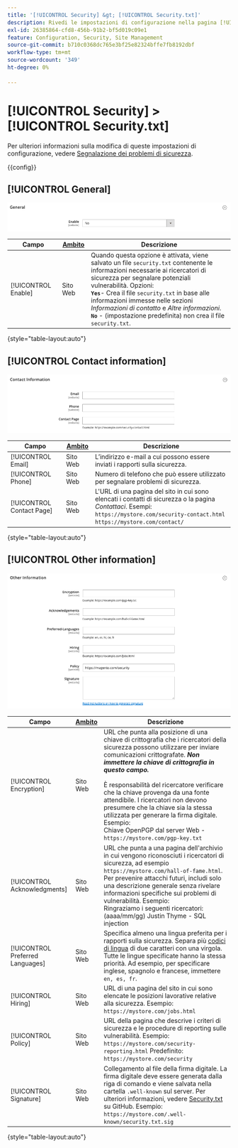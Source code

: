 ```yaml
---
title: '[!UICONTROL Security] &gt; [!UICONTROL Security.txt]'
description: Rivedi le impostazioni di configurazione nella pagina [!UICONTROL Security] &gt; [!UICONTROL Security.txt] dell'amministratore di Commerce.
exl-id: 26385864-cfd8-456b-91b2-bf5d019c09e1
feature: Configuration, Security, Site Management
source-git-commit: b710c0368dc765e3bf25e82324bffe7fb8192dbf
workflow-type: tm+mt
source-wordcount: '349'
ht-degree: 0%

---
```


# [!UICONTROL Security] > [!UICONTROL Security.txt]

Per ulteriori informazioni sulla modifica di queste impostazioni di configurazione, vedere [Segnalazione dei problemi di sicurezza](../../systems/security-issue-reporting.md).

{{config}}

## [!UICONTROL General]

![Generale](./assets/txt-general.png)<!-- zoom -->

| Campo | [Ambito](../../getting-started/websites-stores-views.md#scope-settings) | Descrizione |
|--- |--- |--- |
| [!UICONTROL Enable] | Sito Web | Quando questa opzione è attivata, viene salvato un file `security.txt` contenente le informazioni necessarie ai ricercatori di sicurezza per segnalare potenziali vulnerabilità. Opzioni:<br />**`Yes`**- Crea il file `security.txt` in base alle informazioni immesse nelle sezioni _Informazioni di contatto_ e _Altre informazioni_.<br />**`No`** - (impostazione predefinita) non crea il file `security.txt`. |

{style="table-layout:auto"}

## [!UICONTROL Contact information]

![Informazioni di contatto](./assets/txt-contact-info.png)<!-- zoom -->

| Campo | [Ambito](../../getting-started/websites-stores-views.md#scope-settings) | Descrizione |
|--- |--- |--- |
| [!UICONTROL Email] | Sito Web | L’indirizzo e-mail a cui possono essere inviati i rapporti sulla sicurezza. |
| [!UICONTROL Phone] | Sito Web | Numero di telefono che può essere utilizzato per segnalare problemi di sicurezza. |
| [!UICONTROL Contact Page] | Sito Web | L&#39;URL di una pagina del sito in cui sono elencati i contatti di sicurezza o la pagina _Contattaci_. Esempi: <br/>`https://mystore.com/security-contact.html`<br/>`https://mystore.com/contact/` |

{style="table-layout:auto"}

## [!UICONTROL Other information]

![Altre informazioni](./assets/txt-other-info.png)<!-- zoom -->

| Campo | [Ambito](../../getting-started/websites-stores-views.md#scope-settings) | Descrizione |
|--- |--- |--- |
| [!UICONTROL Encryption] | Sito Web | URL che punta alla posizione di una chiave di crittografia che i ricercatori della sicurezza possono utilizzare per inviare comunicazioni crittografate. _&#x200B;**Non immettere la chiave di crittografia in questo campo.**&#x200B;_ <br/><br/>È responsabilità del ricercatore verificare che la chiave provenga da una fonte attendibile. I ricercatori non devono presumere che la chiave sia la stessa utilizzata per generare la firma digitale. Esempio:<br />Chiave OpenPGP dal server Web - `https://mystore.com/pgp-key.txt` |
| [!UICONTROL Acknowledgments] | Sito Web | URL che punta a una pagina dell&#39;archivio in cui vengono riconosciuti i ricercatori di sicurezza, ad esempio `https://mystore.com/hall-of-fame.html`. Per prevenire attacchi futuri, includi solo una descrizione generale senza rivelare informazioni specifiche sui problemi di vulnerabilità. Esempio:<br />Ringraziamo i seguenti ricercatori:<br />(aaaa/mm/gg) Justin Thyme - SQL injection |
| [!UICONTROL Preferred Languages] | Sito Web | Specifica almeno una lingua preferita per i rapporti sulla sicurezza. Separa più [codici di lingua](https://en.wikipedia.org/wiki/List_of_ISO_639-1_codes) di due caratteri con una virgola. Tutte le lingue specificate hanno la stessa priorità. Ad esempio, per specificare inglese, spagnolo e francese, immettere `en, es, fr`. |
| [!UICONTROL Hiring] | Sito Web | URL di una pagina del sito in cui sono elencate le posizioni lavorative relative alla sicurezza. Esempio: `https://mystore.com/jobs.html` |
| [!UICONTROL Policy] | Sito Web | URL della pagina che descrive i criteri di sicurezza e le procedure di reporting sulle vulnerabilità. Esempio: `https://mystore.com/security-reporting.html` Predefinito: `https://mystore.com/security` |
| [!UICONTROL Signature] | Sito Web | Collegamento al file della firma digitale. La firma digitale deve essere generata dalla riga di comando e viene salvata nella cartella `.well-known` sul server. Per ulteriori informazioni, vedere [Security.txt](https://github.com/magento/security-package/blob/1.0-develop/Securitytxt/README.md) su GitHub. Esempio: `https://mystore.com/.well-known/security.txt.sig` |

{style="table-layout:auto"}
